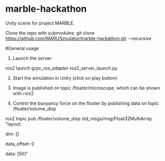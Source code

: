 # marble-hackathon

Unity scene for project MARBLE.

Clone the repo with submodules: git clone https://github.com/MARUSimulator/marble-hackathon.git --recursive 

#General usage 

1) Launch the server: 

ros2 launch grpc_ros_adapter ros2_server_launch.py 

2) Start the simulation in Unity (click on play button) 

3) Image is published on topic /floater/microscope, which can be shown with rviz2 

4) Control the buoyancy force on the floater by publishing data on topic /floater/volume_disp 
  
  ros2 topic pub /floater/volume_disp std_msgs/msg/Float32MultiArray "layout: 

  dim: [] 

  data_offset: 0 

  data: [50]" 

